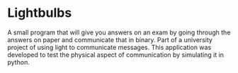 # Lightbulbs
A small program that will give you answers on an exam by going through the answers on paper and communicate that in binary.
Part of a university project of using light to communicate messages.
This application was developed to test the physical aspect of communication by simulating it in python.
